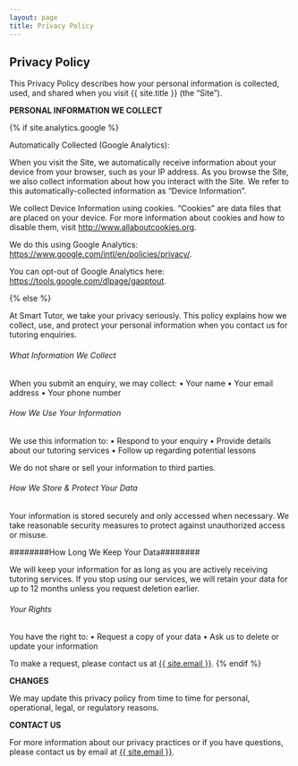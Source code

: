 ```yaml
---
layout: page
title: Privacy Policy
---
```

<div class="col-lg-12 text-center">
	<h2 class="section-heading text-uppercase">Privacy Policy</h2>
</div>

This Privacy Policy describes how your personal information is collected, used, and shared when you visit {{ site.title }} (the “Site”).

**PERSONAL INFORMATION WE COLLECT**

{% if site.analytics.google %}

Automatically Collected (Google Analytics):

When you visit the Site, we automatically receive information about your device from your browser, such as your IP address. As you browse the Site, we also collect information about how you interact with the Site. We refer to this automatically-collected information as “Device Information”.

We collect Device Information using cookies. “Cookies” are data files that are placed on your device. For more information about cookies and how to disable them, visit http://www.allaboutcookies.org.

We do this using Google Analytics: <https://www.google.com/intl/en/policies/privacy/>.

You can opt-out of Google Analytics here: <https://tools.google.com/dlpage/gaoptout>.

{% else %}

At Smart Tutor, we take your privacy seriously. This policy explains how we collect, use, and protect your personal information when you contact us for tutoring enquiries.

###### What Information We Collect ######

When you submit an enquiry, we may collect:
	•	Your name
	•	Your email address
	•	Your phone number

###### How We Use Your Information ######

We use this information to:
	•	Respond to your enquiry
	•	Provide details about our tutoring services
	•	Follow up regarding potential lessons

We do not share or sell your information to third parties.

###### How We Store & Protect Your Data ######

Your information is stored securely and only accessed when necessary. We take reasonable security measures to protect against unauthorized access or misuse.

########How Long We Keep Your Data########

We will keep your information for as long as you are actively receiving tutoring services. If you stop using our services, we will retain your data for up to 12 months unless you request deletion earlier.

###### Your Rights ######

You have the right to:
	•	Request a copy of your data
	•	Ask us to delete or update your information

To make a request, please contact us at <a href="mailto:{{ site.email }}">{{ site.email }}</a>.
{% endif %}

**CHANGES**

We may update this privacy policy from time to time for personal, operational, legal, or regulatory reasons.

**CONTACT US**

For more information about our privacy practices or if you have questions, please contact us by email at <a href="mailto:{{ site.email }}">{{ site.email }}</a>.
